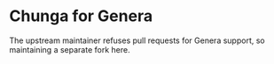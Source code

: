 # Chunga for Genera

The upstream maintainer refuses pull requests for Genera support, so maintaining a separate fork here.
